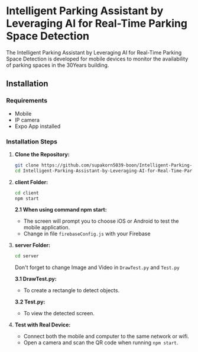 # Intelligent Parking Assistant by Leveraging AI for Real-Time Parking Space Detection

The Intelligent Parking Assistant by Leveraging AI for Real-Time Parking Space Detection is developed for mobile devices to monitor the availability of parking spaces in the 30Years building.

## Installation

### Requirements 
- Mobile
- IP camera
- Expo App installed

### Installation Steps 

1. **Clone the Repository:**
    ```bash
    git clone https://github.com/supakorn5039-boon/Intelligent-Parking-Assistant-by-Leveraging-AI-for-Real-Time-Parking-Space-Detection
    cd Intelligent-Parking-Assistant-by-Leveraging-AI-for-Real-Time-Parking-Space-Detection
    ```

2. **client Folder:**
    ```bash
    cd client
    npm start
    ```

    **2.1 When using command npm start:**
    - The screen will prompt you to choose iOS or Android to test the mobile application.
    - Change in file `firebaseConfig.js` with your Firebase
      

3. **server Folder:**
    ```bash
    cd server
    ```

    Don't forget to change Image and Video in `DrawTest.py` and `Test.py`

    **3.1 DrawTest.py:**
    - To create a rectangle to detect objects.

    **3.2 Test.py:**
    - To view the detected screen.

4. **Test with Real Device:**
    - Connect both the mobile and computer to the same network or wifi.
    - Open a camera and scan the QR code when running `npm start`.
